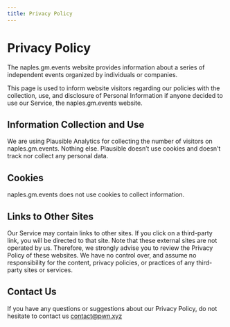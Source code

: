 ```yaml
---
title: Privacy Policy
---
```


# Privacy Policy

The naples.gm.events website provides information about a series of independent events organized by individuals or companies.

This page is used to inform website visitors regarding our policies with the
collection, use, and disclosure of Personal Information if anyone decided to
use our Service, the naples.gm.events website.

## Information Collection and Use

We are using Plausible Analytics for collecting the number of visitors on naples.gm.events. Nothing else. Plausible doesn’t use cookies and doesn’t track nor collect any personal data.

## Cookies

naples.gm.events does not use cookies to collect information.

## Links to Other Sites

Our Service may contain links to other sites. If you click on a third-party
link, you will be directed to that site. Note that these external sites are
not operated by us. Therefore, we strongly advise you to review the Privacy
Policy of these websites. We have no control over, and assume no
responsibility for the content, privacy policies, or practices of any
third-party sites or services.

## Contact Us

If you have any questions or suggestions about our Privacy Policy, do not
hesitate to contact us contact@pwn.xyz
